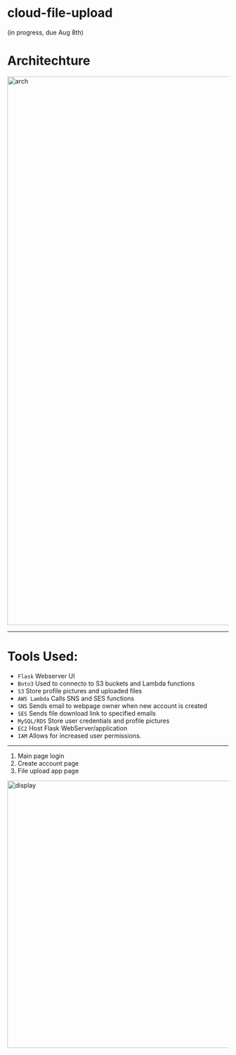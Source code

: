 # cloud-file-upload

(in progress, due Aug 8th)

# Architechture

<img width="1250" alt="arch" src="https://github.com/mfkimbell/cloud-file-upload/assets/107063397/9c56d10e-b86b-4c26-b292-ac8d1a74e797">

---

# Tools Used:
* `Flask` Webserver UI
* `Boto3` Used to connecto to S3 buckets and Lambda functions
* `S3` Store profile pictures and uploaded files
* `AWS Lambda` Calls SNS and SES functions
* `SNS` Sends email to webpage owner when new account is created
* `SES` Sends file download link to specified emails
* `MySQL/RDS` Store user credentials and profile pictures
* `EC2` Host Flask WebServer/application
* `IAM` Allows for increased user permissions.
---

1. Main page login
2. Create account page
3. File upload app page
  
<img width="609" alt="display" src="https://github.com/mfkimbell/cloud-file-sharing-service/assets/107063397/8e7f842d-ccf6-40e0-8630-86029c8685c5">
